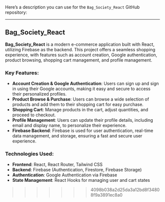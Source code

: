Here’s a description you can use for the `Bag_Society_React` GitHub repository:

---

## Bag_Society_React

**Bag_Society_React** is a modern e-commerce application built with React, utilizing Firebase as the backend. This project offers a seamless shopping experience, with features such as account creation, Google authentication, product browsing, shopping cart management, and profile management.

### Key Features:
- **Account Creation & Google Authentication**: Users can sign up and sign in using their Google accounts, making it easy and secure to access their personalized profiles.
- **Product Browse & Purchase**: Users can browse a wide selection of products and add them to their shopping cart for easy purchase.
- **Shopping Cart**: Manage products in the cart, adjust quantities, and proceed to checkout.
- **Profile Management**: Users can update their profile details, including email and display name, to personalize their experience.
- **Firebase Backend**: Firebase is used for user authentication, real-time data management, and storage, ensuring a fast and secure user experience.

### Technologies Used:
- **Frontend**: React, React Router, Tailwind CSS
- **Backend**: Firebase (Authentication, Firestore, Firebase Storage)
- **Authentication**: Google Authentication via Firebase
- **State Management**: React Hooks for managing user and cart states
>>>>>>> 4098b038a2d25da3a12bd8f34808f9a3891ec8a0

